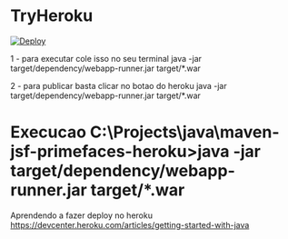 # TryHeroku

[![Deploy](https://www.herokucdn.com/deploy/button.png)](https://heroku.com/deploy)

1 - para executar cole isso no seu terminal
java -jar target/dependency/webapp-runner.jar target/*.war

2 - para publicar basta clicar no botao do heroku
java -jar target/dependency/webapp-runner.jar target/*.war

Execucao
C:\Projects\java\maven-jsf-primefaces-heroku>java -jar target/dependency/webapp-runner.jar target/*.war
=======

Aprendendo a fazer deploy no heroku
https://devcenter.heroku.com/articles/getting-started-with-java
